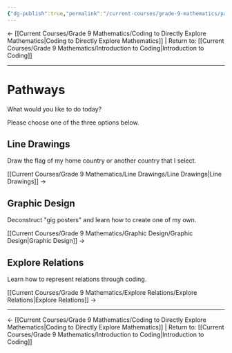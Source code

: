 ```yaml
---
{"dg-publish":true,"permalink":"/current-courses/grade-9-mathematics/pathways/","dgHomeLink":false}
---
```



← [[Current Courses/Grade 9 Mathematics/Coding to Directly Explore Mathematics|Coding to Directly Explore Mathematics]] | Return to: [[Current Courses/Grade 9 Mathematics/Introduction to Coding|Introduction to Coding]]

--- 

# Pathways

What would you like to do today?

Please choose one of the three options below.

## Line Drawings

Draw the flag of my home country or another country that I select.

[[Current Courses/Grade 9 Mathematics/Line Drawings/Line Drawings|Line Drawings]] →

## Graphic Design

Deconstruct "gig posters" and learn how to create one of my own.

[[Current Courses/Grade 9 Mathematics/Graphic Design/Graphic Design|Graphic Design]] →

## Explore Relations

Learn how to represent relations through coding.

[[Current Courses/Grade 9 Mathematics/Explore Relations/Explore Relations|Explore Relations]] →

--- 

← [[Current Courses/Grade 9 Mathematics/Coding to Directly Explore Mathematics|Coding to Directly Explore Mathematics]]  | Return to: [[Current Courses/Grade 9 Mathematics/Introduction to Coding|Introduction to Coding]]